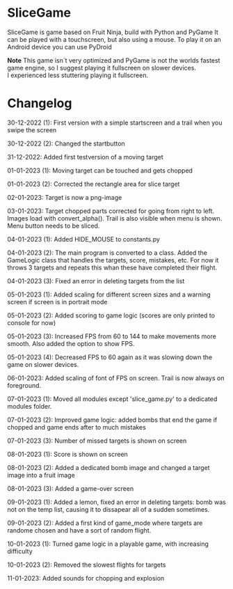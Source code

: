 # SliceGame
SliceGame is game based on Fruit Ninja, build with Python and PyGame
It can be played with a touchscreen, but also using a mouse. To play it on an Android device you can use PyDroid

**Note** 
This game isn´t very optimized and PyGame is not the worlds fastest game engine, so I suggest playing it fullscreen on slower devices.  
I experienced less stuttering playing it fullscreen. 

# Changelog
30-12-2022 (1): First version with a simple startscreen and a trail when you swipe the screen

30-12-2022 (2): Changed the startbutton

31-12-2022: Added first testversion of a moving target

01-01-2023 (1): Moving target can be touched and gets chopped

01-01-2023 (2): Corrected the rectangle area for slice target

02-01-2023: Target is now a png-image

03-01-2023: Target chopped parts corrected for going from right to left. Images load with convert_alpha(). Trail is also visible when menu is shown. Menu button needs to be sliced.

04-01-2023 (1): Added HIDE_MOUSE to constants.py

04-01-2023 (2): The main program is converted to a class. Added the GameLogic class that handles the targets, score, mistakes, etc. For now it throws 3 targets and repeats this whan these have completed their flight.

04-01-2023 (3): Fixed an error in deleting targets from the list

05-01-2023 (1): Added scaling for different screen sizes and a warning screen if screen is in portrait mode

05-01-2023 (2): Added scoring to game logic (scores are only printed to console for now)

05-01-2023 (3): Increased FPS from 60 to 144 to make movements more smooth. Also added the option to show FPS.

05-01-2023 (4): Decreased FPS to 60 again as it was slowing down the game on slower devices.

06-01-2023: Added scaling of font of FPS on screen. Trail is now always on foreground.

07-01-2023 (1): Moved all modules except 'slice_game.py' to a dedicated modules folder.

07-01-2023 (2): Improved game logic: added bombs that end the game if chopped and game ends after to much mistakes

07-01-2023 (3): Number of missed targets is shown on screen

08-01-2023 (1): Score is shown on screen

08-01-2023 (2): Added a dedicated bomb image and changed a target image into a fruit image

08-01-2023 (3): Added a game-over screen

09-01-2023 (1): Added a lemon, fixed an error in deleting targets: bomb was not on the temp list, causing it to dissapear all of a sudden sometimes.

09-01-2023 (2): Added a first kind of game_mode where targets are randome chosen and have a sort of random flight.

10-01-2023 (1): Turned game logic in a playable game, with increasing difficulty

10-01-2023 (2): Removed the slowest flights for targets

11-01-2023: Added sounds for chopping and explosion